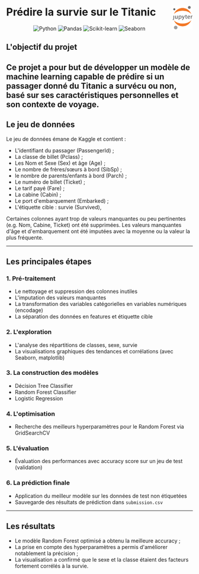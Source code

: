# **Prédire la survie sur le Titanic**<a href="../../"><img align="right" src="https://github.com/MiKL5/Python/blob/master/assets/logo/Jupyter.svg" alt="Jupyter" height="64px"></a>
<div align="center">
  <img src="https://img.shields.io/badge/python-3.13-blue?style=flat&logo=python&logoColor=ffd43b" alt="Python" />
  <img src="https://img.shields.io/badge/pandas-Data_Analysis-150458?style=flat&logo=pandas&logoColor=white" alt="Pandas" />
  <img src="https://img.shields.io/badge/scikit--learn-Machine_Learning-F7931E?style=flat&logo=scikit-learn&logoColor=white" alt="Scikit-learn" />
  <img src="https://img.shields.io/badge/seaborn-Data_Visualization-0074D9?style=flat&logo=seaborn&logoColor=white" alt="Seaborn" />
</div>

## **L'objectif du projet**
Ce projet a pour but de développer un modèle de machine learning capable de prédire si un passager donné du Titanic a survécu ou non, basé sur ses caractéristiques personnelles et son contexte de voyage.
---
## **Le jeu de données**
Le jeu de données émane de Kaggle et contient :
* L'identifiant du passager (PassengerId) ;
* La classe de billet (Pclass) ;
* Les Nom et Sexe (Sex) et âge (Age) ;
* Le nombre de frères/sœurs à bord (SibSp) ;
* le nombre de parents/enfants à bord (Parch) ;
* Le numéro de billet (Ticket) ;
* Le tarif payé (Fare) ;
* La cabine (Cabin) ;
* Le port d'embarquement (Embarked) ;
* L'étiquette cible : survie (Survived),

Certaines colonnes ayant trop de valeurs manquantes ou peu pertinentes (e.g. Nom, Cabine, Ticket) ont été supprimées.
Les valeurs manquantes d'âge et d'embarquement ont été imputées avec la moyenne ou la valeur la plus fréquente.
___
## Les principales étapes
### **1. Pré-traitement**
* Le nettoyage et suppression des colonnes inutiles
* L'imputation des valeurs manquantes
* La transformation des variables catégorielles en variables numériques (encodage)
* La séparation des données en features et étiquette cible
### **2. L'exploration**
* L'analyse des répartitions de classes, sexe, survie
* La visualisations graphiques des tendances et corrélations (avec Seaborn, matplotlib)
### **3. La construction des modèles**
* Décision Tree Classifier
* Random Forest Classifier
* Logistic Regression
### **4. L'optimisation**
* Recherche des meilleurs hyperparamètres pour le Random Forest via GridSearchCV
### **5. L'évaluation**
* Évaluation des performances avec accuracy score sur un jeu de test (validation)
### **6. La prédiction finale**
* Application du meilleur modèle sur les données de test non étiquetées
* Sauvegarde des résultats de prédiction dans `submission.csv`
___
## **Les résultats**
* Le modèle Random Forest optimisé a obtenu la meilleure accuracy ;
* La prise en compte des hyperparamètres a permis d'améliorer notablement la précision ;
* La visualisation a confirmé que le sexe et la classe étaient des facteurs fortement corrélés à la survie.